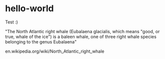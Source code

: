 # hello-world
Test :)


"The North Atlantic right whale (Eubalaena glacialis, which means "good, or true, whale of the ice") is a baleen whale, one of three right whale species belonging to the genus Eubalaena"

en.wikipedia.org/wiki/North_Atlantic_right_whale
